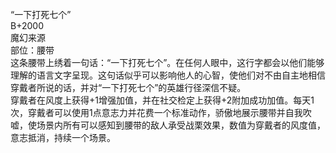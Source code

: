 <title>“一下打死七个”</title>
<meta name="GENERATOR" content="WinCHM">
<meta http-equiv="Content-Type" content="text/html; charset=gb2312">
<br>“一下打死七个”
<br>B+2000
<br>魔幻来源
<br>部位：腰带
<br>这条腰带上绣着一句话：“一下打死七个”。在任何人眼中，这行字都会以他们能够理解的语言文字呈现。这句话似乎可以影响他人的心智，使他们对不由自主地相信穿戴者所说的话，并对“一下打死七个”的英雄行径深信不疑。
<br>穿戴者在风度上获得+1增强加值，并在社交检定上获得+2附加成功加值。每天1次，穿戴者可以使用1点意志力并花费一个标准动作，骄傲地展示腰带并自我吹嘘，使场景内所有可以感知到腰带的敌人承受战栗效果，数值为穿戴者的风度值，意志抵消，持续一个场景。